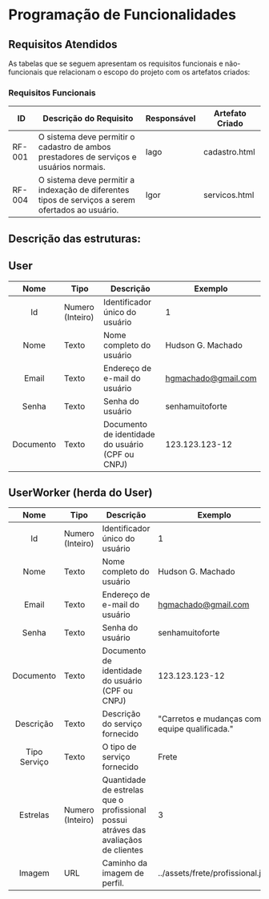 # Programação de Funcionalidades

## Requisitos Atendidos

As tabelas que se seguem apresentam os requisitos funcionais e não-funcionais que relacionam o escopo do projeto com os artefatos criados:

### Requisitos Funcionais

|ID    | Descrição do Requisito | Responsável | Artefato Criado |
|------|------------------------|------------|-----------------|
|RF-001| O sistema deve permitir o cadastro de ambos prestadores de serviços e usuários normais. | Iago | cadastro.html |
|RF-004| O sistema deve permitir a indexação de diferentes tipos de serviços a serem ofertados ao usuário. | Igor | servicos.html |

## Descrição das estruturas:

## User
|  **Nome**      | **Tipo**          | **Descrição**                             | **Exemplo**                                    |
|:--------------:|-------------------|-------------------------------------------|------------------------------------------------|
| Id             | Numero (Inteiro)  | Identificador único do usuário            | 1                                              |
| Nome         | Texto             | Nome completo do usuário                         | Hudson G. Machado                                   |
| Email       | Texto             | Endereço de e-mail do usuário                       | hgmachado@gmail.com                            |
| Senha  | Texto  | Senha do usuário | senhamuitoforte                                              |
| Documento | Texto | Documento de identidade do usuário (CPF ou CNPJ) | 123.123.123-12 |

## UserWorker (herda do User)
|  **Nome**      | **Tipo**          | **Descrição**                             | **Exemplo**                                    |
|:--------------:|-------------------|-------------------------------------------|------------------------------------------------|
| Id             | Numero (Inteiro)  | Identificador único do usuário            | 1                                              |
| Nome         | Texto             | Nome completo do usuário                         | Hudson G. Machado                                   |
| Email       | Texto             | Endereço de e-mail do usuário                       | hgmachado@gmail.com                            |
| Senha  | Texto  | Senha do usuário | senhamuitoforte                                              |
| Documento | Texto | Documento de identidade do usuário (CPF ou CNPJ) | 123.123.123-12 |
| Descrição | Texto | Descrição do serviço fornecido | "Carretos e mudanças com equipe qualificada." |
| Tipo Serviço | Texto | O tipo de serviço fornecido | Frete |
| Estrelas | Numero (Inteiro) | Quantidade de estrelas que o profissional possui atráves das avaliaçãos de clientes | 3 |
| Imagem | URL | Caminho da imagem de perfil. | ../assets/frete/profissional.jpg |